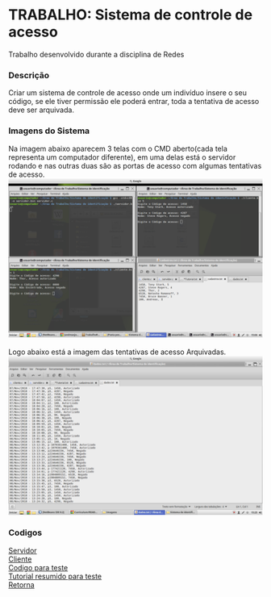 # TRABALHO:  Sistema de controle de acesso
Trabalho desenvolvido durante a disciplina de Redes

### Descrição<br>
Criar um sistema de controle de acesso onde um indivíduo insere o seu código, se ele tiver permissão ele poderá entrar, toda a tentativa de acesso deve ser arquivada.
### Imagens do Sistema<br>
Na imagem abaixo aparecem 3 telas com o CMD aberto(cada tela representa um computador diferente), em uma delas está o servidor rodando e nas outras duas são as portas de acesso com algumas tentativas de acesso.<br>
<img src="https://github.com/andreasjose/Curriculum/blob/master/Sistema%20de%20identifica%C3%A7%C3%A3o/Imagens/Captura%20de%20tela%20de%202018-12-29%2015-06-31.png" alt="Testando Sistema"><br>
<br>
Logo abaixo está a imagem das tentativas de acesso Arquivadas.
<img
src="https://github.com/andreasjose/Curriculum/blob/master/Sistema%20de%20identifica%C3%A7%C3%A3o/Imagens/Captura%20de%20tela%20de%202018-12-29%2015-25-58.png" alt="Tentativas de Acesso"><br>


### Codigos<br>
<a href="https://github.com/andreasjose/Curriculum/blob/master/Sistema%20de%20identifica%C3%A7%C3%A3o/Codigos%2C%20cadastros%20e%20registro%20de%20tentativas%20de%20login/servidor.c">Servidor</a><br>
<a href="https://github.com/andreasjose/Curriculum/blob/master/Sistema%20de%20identifica%C3%A7%C3%A3o/Codigos%2C%20cadastros%20e%20registro%20de%20tentativas%20de%20login/cliente.c">Cliente</a><br>
<a href="https://github.com/andreasjose/Curriculum/tree/master/Sistema%20de%20identifica%C3%A7%C3%A3o/Codigos%2C%20cadastros%20e%20registro%20de%20tentativas%20de%20login?raw=true">Codigo para teste</a>
<br>
<a href="https://github.com/andreasjose/Curriculum/blob/master/Sistema%20de%20identifica%C3%A7%C3%A3o/Tutorial.txt">Tutorial resumido para teste</a><br>
<a href=”https://github.com/andreasjose/Curriculum/blob/master/README.md”>Retorna</a>
